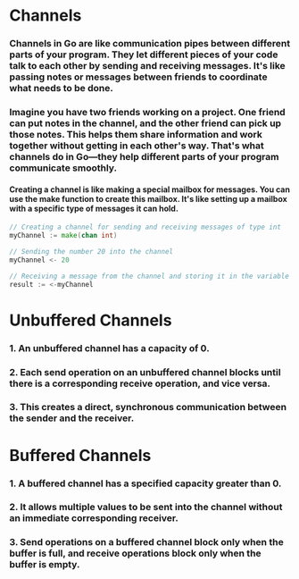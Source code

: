 # Channels

### Channels in Go are like communication pipes between different parts of your program. They let different pieces of your code talk to each other by sending and receiving messages. It's like passing notes or messages between friends to coordinate what needs to be done.

### Imagine you have two friends working on a project. One friend can put notes in the channel, and the other friend can pick up those notes. This helps them share information and work together without getting in each other's way. That's what channels do in Go—they help different parts of your program communicate smoothly.

#### Creating a channel is like making a special mailbox for messages. You can use the make function to create this mailbox. It's like setting up a mailbox with a specific type of messages it can hold.

```go
// Creating a channel for sending and receiving messages of type int
myChannel := make(chan int)

```

```go
// Sending the number 20 into the channel
myChannel <- 20
```

```go
// Receiving a message from the channel and storing it in the variable 'result'
result := <-myChannel
```

# Unbuffered Channels

### 1. An unbuffered channel has a capacity of 0.

### 2. Each send operation on an unbuffered channel blocks until there is a corresponding receive operation, and vice versa.

### 3. This creates a direct, synchronous communication between the sender and the receiver.

# Buffered Channels

### 1. A buffered channel has a specified capacity greater than 0.

### 2. It allows multiple values to be sent into the channel without an immediate corresponding receiver.

### 3. Send operations on a buffered channel block only when the buffer is full, and receive operations block only when the buffer is empty.
